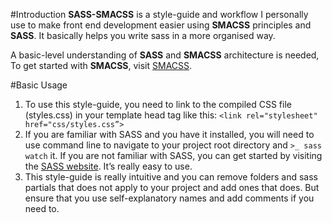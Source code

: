 #Introduction
**SASS-SMACSS** is a style-guide and workflow I personally use to make front end development easier using **SMACSS** principles and **SASS**. It basically helps you write sass in a more organised way.

A basic-level understanding of **SASS** and **SMACSS** architecture is needed, To get started with **SMACSS**, visit [SMACSS](http://www.smacss.com).

#Basic Usage

1. To use this style-guide, you need to link to the compiled CSS file (styles.css) in your template head tag like this:
`<link rel="stylesheet" href="css/styles.css”>`
2. If you are familiar with SASS and you have it installed, you will need to use command line to navigate to your project root directory and `>_ sass watch` it. If you are not familiar with SASS, you can get started by visiting the [SASS website](http://www.sass-lang.com). It’s really easy to use.
3. This style-guide is really intuitive and you can remove folders and sass partials that does not apply to your project and add ones that does. But ensure that you use self-explanatory names and add comments if you need to.
